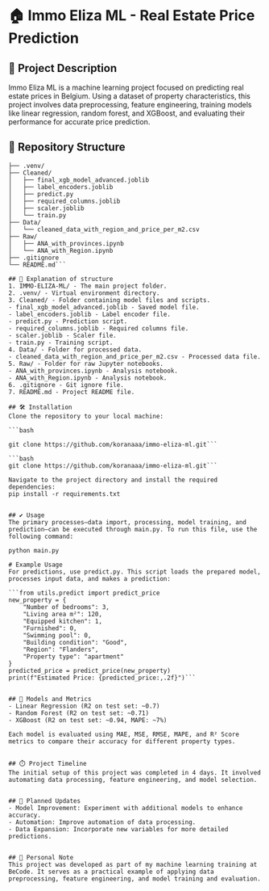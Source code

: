 # 🏠 Immo Eliza ML - Real Estate Price Prediction

## 📄 Project Description
Immo Eliza ML is a machine learning project focused on predicting real estate prices in Belgium. Using a dataset of property characteristics, this project involves data preprocessing, feature engineering, training models like linear regression, random forest, and XGBoost, and evaluating their performance for accurate price prediction.

## 📂 Repository Structure

```IMMO-ELIZA-ML/
├── .venv/
├── Cleaned/
│   ├── final_xgb_model_advanced.joblib
│   ├── label_encoders.joblib
│   ├── predict.py
│   ├── required_columns.joblib
│   ├── scaler.joblib
│   └── train.py
├── Data/
│   └── cleaned_data_with_region_and_price_per_m2.csv
├── Raw/
│   ├── ANA_with_provinces.ipynb
│   └── ANA_with_Region.ipynb
├── .gitignore
└── README.md```

## 📂 Explanation of structure 
1. IMMO-ELIZA-ML/ - The main project folder.
2. .venv/ - Virtual environment directory.
3. Cleaned/ - Folder containing model files and scripts.
- final_xgb_model_advanced.joblib - Saved model file.
- label_encoders.joblib - Label encoder file.
- predict.py - Prediction script.
- required_columns.joblib - Required columns file.
- scaler.joblib - Scaler file.
- train.py - Training script.
4. Data/ - Folder for processed data.
- cleaned_data_with_region_and_price_per_m2.csv - Processed data file.
5. Raw/ - Folder for raw Jupyter notebooks.
- ANA_with_provinces.ipynb - Analysis notebook.
- ANA_with_Region.ipynb - Analysis notebook.
6. .gitignore - Git ignore file.
7. README.md - Project README file.

## 🛠️ Installation
Clone the repository to your local machine:

```bash

git clone https://github.com/koranaaa/immo-eliza-ml.git```

```bash
git clone https://github.com/koranaaa/immo-eliza-ml.git```

Navigate to the project directory and install the required dependencies:
pip install -r requirements.txt


## ✔️ Usage
The primary processes—data import, processing, model training, and prediction—can be executed through main.py. To run this file, use the following command:

python main.py

# Example Usage
For predictions, use predict.py. This script loads the prepared model, processes input data, and makes a prediction:

```from utils.predict import predict_price
new_property = {
    "Number of bedrooms": 3,
    "Living area m²": 120,
    "Equipped kitchen": 1,
    "Furnished": 0,
    "Swimming pool": 0,
    "Building condition": "Good",
    "Region": "Flanders",
    "Property type": "apartment"
}
predicted_price = predict_price(new_property)
print(f"Estimated Price: {predicted_price:,.2f}")```


## 🧠 Models and Metrics
- Linear Regression (R2 on test set: ~0.7)
- Random Forest (R2 on test set: ~0.71)
- XGBoost (R2 on test set: ~0.94, MAPE: ~7%)

Each model is evaluated using MAE, MSE, RMSE, MAPE, and R² Score metrics to compare their accuracy for different property types.


## ⏱️ Project Timeline
The initial setup of this project was completed in 4 days. It involved automating data processing, feature engineering, and model selection.


## 🔄 Planned Updates
- Model Improvement: Experiment with additional models to enhance accuracy.
- Automation: Improve automation of data processing.
- Data Expansion: Incorporate new variables for more detailed predictions.


## 📌 Personal Note
This project was developed as part of my machine learning training at BeCode. It serves as a practical example of applying data preprocessing, feature engineering, and model training and evaluation.